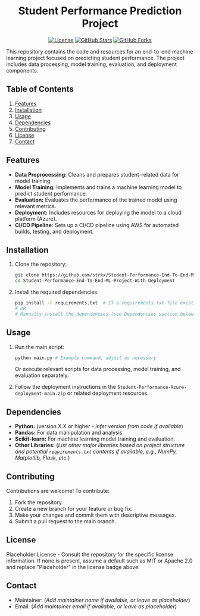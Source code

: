 
<div align="center">

# Student Performance Prediction Project

[![License](https://img.shields.io/badge/License-Placeholder-blue.svg)](LICENSE)
[![GitHub Stars](https://img.shields.io/github/stars/strkx/Student-Performance-End-To-End-ML-Project-With-Deployment)](https://github.com/strkx/Student-Performance-End-To-End-ML-Project-With-Deployment/stargazers)
[![GitHub Forks](https://img.shields.io/github/forks/strkx/Student-Performance-End-To-End-ML-Project-With-Deployment)](https://github.com/strkx/Student-Performance-End-To-End-ML-Project-With-Deployment/network/members)

</div>

This repository contains the code and resources for an end-to-end machine learning project focused on predicting student performance. The project includes data processing, model training, evaluation, and deployment components.

## Table of Contents

1.  [Features](#features)
2.  [Installation](#installation)
3.  [Usage](#usage)
4.  [Dependencies](#dependencies)
5.  [Contributing](#contributing)
6.  [License](#license)
7.  [Contact](#contact)

## Features

*   **Data Preprocessing:** Cleans and prepares student-related data for model training.
*   **Model Training:** Implements and trains a machine learning model to predict student performance.
*   **Evaluation:** Evaluates the performance of the trained model using relevant metrics.
*   **Deployment:** Includes resources for deploying the model to a cloud platform (Azure).
*   **CI/CD Pipeline:** Sets up a CI/CD pipeline using AWS for automated builds, testing, and deployment.

## Installation

1.  Clone the repository:

    ```bash
    git clone https://github.com/strkx/Student-Performance-End-To-End-ML-Project-With-Deployment.git
    cd Student-Performance-End-To-End-ML-Project-With-Deployment
    ```

2.  Install the required dependencies:

    ```bash
    pip install -r requirements.txt  # If a requirements.txt file exists
    # OR
    # Manually install the dependencies (see Dependencies section below)
    ```

## Usage

1.  Run the main script:

    ```bash
    python main.py # Example command, adjust as necessary
    ```

    Or execute relevant scripts for data processing, model training, and evaluation separately.

2.  Follow the deployment instructions in the `Student-Performance-Azure-deployment-main.zip` or related deployment resources.

## Dependencies

*   **Python:** (version X.X or higher - *infer version from code if available*)
*   **Pandas:** For data manipulation and analysis.
*   **Scikit-learn:** For machine learning model training and evaluation.
*   **Other Libraries:**  (*List other major libraries based on project structure and potential `requirements.txt` contents if available, e.g., NumPy, Matplotlib, Flask, etc.*)

## Contributing

Contributions are welcome! To contribute:

1.  Fork the repository.
2.  Create a new branch for your feature or bug fix.
3.  Make your changes and commit them with descriptive messages.
4.  Submit a pull request to the main branch.

## License

Placeholder License -  Consult the repository for the specific license information.  If none is present, assume a default such as MIT or Apache 2.0 and replace "Placeholder" in the license badge above.

## Contact

*   Maintainer: (*Add maintainer name if available, or leave as placeholder*)
*   Email:  (*Add maintainer email if available, or leave as placeholder*)
```
